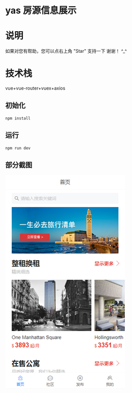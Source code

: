 # yas 房源信息展示
# 说明<br>
如果对您有帮助，您可以点右上角 "Star" 支持一下 谢谢！ ^_^<br>
# 技术栈<br>
vue+vue-router+vuex+axios
## 初始化
    npm install
## 运行
    npm run dev
## 部分截图
![效果](https://github.com/liangjinzhuang/yas/blob/master/demo.jpg)

